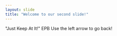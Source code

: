 ```yaml
---
layout: slide
title: "Welcome to our second slide!"
---
```

"Just Keep At It!" EPB
Use the left arrow to go back!
